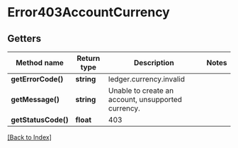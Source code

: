 # Error403AccountCurrency

## Getters

Method name | Return type | Description | Notes
------------ | ------------- | ------------- | -------------
**getErrorCode()** | **string** | ledger.currency.invalid |
**getMessage()** | **string** | Unable to create an account, unsupported currency. |
**getStatusCode()** | **float** | 403 |

[[Back to Index]](../index.md)
